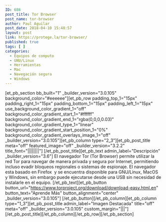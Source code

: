 ```yaml
---
ID: 686
post_title: Tor Browser
post_name: tor-browser
author: Paul Aguilar
post_date: 2018-04-10 15:48:57
layout: post
link: https://protege.la/tor-browser/
published: true
tags: [ ]
categories:
  - Equipos de computo
  - GNU/Linux
  - Herramientas
  - Mac
  - Navegación segura
  - Windows
---
```

[et_pb_section bb_built="1" \_builder\_version="3.0.105" background_color="#eeeeee"][et_pb_row padding_top_1="15px" padding_right_1="15px" padding_bottom_1="15px" padding_left_1="15px" use_background_color_gradient_1="off" background_color_gradient_start_1="#ffffff" background_color_gradient_end_1="rgba(0,0,0,0.03)" background_color_gradient_type_1="linear" background_color_gradient_start_position_1="0%" background_color_gradient_overlays_image_1="off" \_builder\_version="3.0.105"][et_pb_column type="2_3"][et_pb_post_title meta="off" featured_image="off" \_builder\_version="3.2.2" title_font="||||||||"] [/et_pb_post_title][et_pb_text admin_label="Descripción" \_builder\_version="3.6"] El navegador Tor (Tor Browser) permite utilizar la red Tor para navegar de manera privada y segura por Internet, permitiendo incluso evadir bloqueos regionales o sistemas de espionaje. El navegador esta basado en Firefox  y se encuentra disponible para GNU/Linux, MacOS y Windows, sin embargo puede ejecutarse desde una USB sin necesidad de instalarle en el equipo. [/et_pb_text][et_pb_button button_url="https://www.torproject.org/download/download-easy.html.en" button_text="Aprende Más" button_alignment="center" \_builder\_version="3.0.105"] [/et_pb_button][/et_pb_column][et_pb_column type="1_3"][et_pb_post_title admin_label="Imagen Destacada" title="off" meta="off" \_builder\_version="3.0.105" custom_margin="|||"] [/et_pb_post_title][/et_pb_column][/et_pb_row][/et_pb_section]